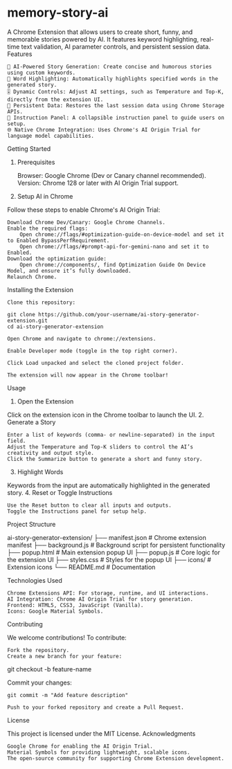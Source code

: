 # memory-story-ai
A Chrome Extension that allows users to create short, funny, and memorable stories powered by AI. It features keyword highlighting, real-time text validation, AI parameter controls, and persistent session data.
Features

    🎯 AI-Powered Story Generation: Create concise and humorous stories using custom keywords.
    📝 Word Highlighting: Automatically highlights specified words in the generated story.
    🎚️ Dynamic Controls: Adjust AI settings, such as Temperature and Top-K, directly from the extension UI.
    🔁 Persistent Data: Restores the last session data using Chrome Storage APIs.
    📖 Instruction Panel: A collapsible instruction panel to guide users on setup.
    🌐 Native Chrome Integration: Uses Chrome's AI Origin Trial for language model capabilities.

Getting Started
1. Prerequisites

    Browser: Google Chrome (Dev or Canary channel recommended).
    Version: Chrome 128 or later with AI Origin Trial support.

2. Setup AI in Chrome

Follow these steps to enable Chrome's AI Origin Trial:

    Download Chrome Dev/Canary: Google Chrome Channels.
    Enable the required flags:
        Open chrome://flags/#optimization-guide-on-device-model and set it to Enabled BypassPerfRequirement.
        Open chrome://flags/#prompt-api-for-gemini-nano and set it to Enabled.
    Download the optimization guide:
        Open chrome://components/, find Optimization Guide On Device Model, and ensure it’s fully downloaded.
    Relaunch Chrome.

Installing the Extension

    Clone this repository:

    git clone https://github.com/your-username/ai-story-generator-extension.git
    cd ai-story-generator-extension

    Open Chrome and navigate to chrome://extensions.

    Enable Developer mode (toggle in the top right corner).

    Click Load unpacked and select the cloned project folder.

    The extension will now appear in the Chrome toolbar!

Usage
1. Open the Extension

Click on the extension icon in the Chrome toolbar to launch the UI.
2. Generate a Story

    Enter a list of keywords (comma- or newline-separated) in the input field.
    Adjust the Temperature and Top-K sliders to control the AI’s creativity and output style.
    Click the Summarize button to generate a short and funny story.

3. Highlight Words

Keywords from the input are automatically highlighted in the generated story.
4. Reset or Toggle Instructions

    Use the Reset button to clear all inputs and outputs.
    Toggle the Instructions panel for setup help.

Project Structure

ai-story-generator-extension/
├── manifest.json       # Chrome extension manifest
├── background.js       # Background script for persistent functionality
├── popup.html          # Main extension popup UI
├── popup.js            # Core logic for the extension UI
├── styles.css          # Styles for the popup UI
├── icons/              # Extension icons
└── README.md           # Documentation

Technologies Used

    Chrome Extensions API: For storage, runtime, and UI interactions.
    AI Integration: Chrome AI Origin Trial for story generation.
    Frontend: HTML5, CSS3, JavaScript (Vanilla).
    Icons: Google Material Symbols.

Contributing

We welcome contributions! To contribute:

    Fork the repository.
    Create a new branch for your feature:

git checkout -b feature-name

Commit your changes:

    git commit -m "Add feature description"

    Push to your forked repository and create a Pull Request.

License

This project is licensed under the MIT License.
Acknowledgments

    Google Chrome for enabling the AI Origin Trial.
    Material Symbols for providing lightweight, scalable icons.
    The open-source community for supporting Chrome Extension development.
